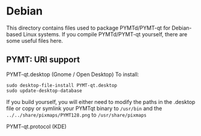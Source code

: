 
Debian
====================
This directory contains files used to package PYMTd/PYMT-qt
for Debian-based Linux systems. If you compile PYMTd/PYMT-qt yourself, there are some useful files here.

## PYMT: URI support ##


PYMT-qt.desktop  (Gnome / Open Desktop)
To install:

	sudo desktop-file-install PYMT-qt.desktop
	sudo update-desktop-database

If you build yourself, you will either need to modify the paths in
the .desktop file or copy or symlink your PYMTqt binary to `/usr/bin`
and the `../../share/pixmaps/PYMT128.png` to `/usr/share/pixmaps`

PYMT-qt.protocol (KDE)

